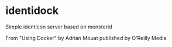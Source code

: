 identidock
==========

Simple identicon server based on monsterid

From "Using Docker" by Adrian Mouat published by O'Reilly Media
